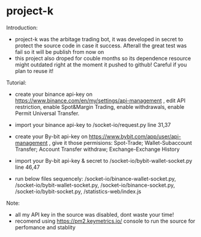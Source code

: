 # project-k
Introduction:
 - project-k was the arbitage trading  bot, it was developed in secret to protect the source code in case it success. Afterall the great test was fail so it will be publish from now on
 - this project also droped for couble months so its dependence resource might outdated right at the moment it pushed to github! Careful if you plan to reuse it!
 
 Tutorial:
  - create your binance api-key on https://www.binance.com/en/my/settings/api-management , edit API restriction, enable Spot&Margin Trading, enable withdrawals, enable Permit Universal Transfer.
  - import your binance api-key to /socket-io/request.py line 31,37
  - create your By-bit api-key on https://www.bybit.com/app/user/api-management , give it those permisions: Spot-Trade; Wallet-Subaccount Transfer; Account Transfer withdraw; Exchange-Exchange History
  - import your By-bit api-key & secret to /socket-io/bybit-wallet-socket.py line 46,47
  
  - run below files sequencely: /socket-io/binance-wallet-socket.py, /socket-io/bybit-wallet-socket.py, /socket-io/binance-socket.py, /socket-io/bybit-socket.py, /statistics-web/index.js
  
 Note:
  - all my API key in the source was disabled, dont waste your time!
  - recomend using https://pm2.keymetrics.io/ console to run the source for perfomance and stablity
